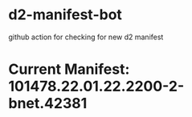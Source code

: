 # d2-manifest-bot
github action for checking for new d2 manifest

# Current Manifest: 101478.22.01.22.2200-2-bnet.42381